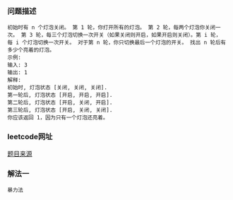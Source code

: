 ### 问题描述
    初始时有 n 个灯泡关闭。 第 1 轮，你打开所有的灯泡。 第 2 轮，每两个灯泡你关闭一次。 第 3 轮，每三个灯泡切换一次开关（如果关闭则开启，如果开启则关闭）。第 i 轮，每 i 个灯泡切换一次开关。 对于第 n 轮，你只切换最后一个灯泡的开关。 找出 n 轮后有多少个亮着的灯泡。
    示例:
    输入: 3
    输出: 1 
    解释: 
    初始时, 灯泡状态 [关闭, 关闭, 关闭].
    第一轮后, 灯泡状态 [开启, 开启, 开启].
    第二轮后, 灯泡状态 [开启, 关闭, 开启].
    第三轮后, 灯泡状态 [开启, 关闭, 关闭]. 
    你应该返回 1，因为只有一个灯泡还亮着。

### leetcode网址
[题目来源](https://leetcode-cn.com/problems/bulb-switcher/)

### 解法一
    暴力法
    